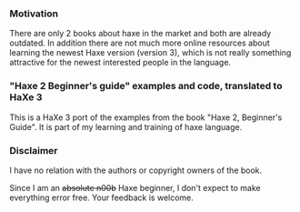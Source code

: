 ### Motivation

There are only 2 books about haxe in the market and both are already outdated. In addition there are not much more online resources about learning the newest Haxe version (version 3), which is not really something attractive for the newest interested people in the language.


### "Haxe 2 Beginner's guide" examples and code, translated to HaXe 3

This is a HaXe 3 port of the examples from the book "Haxe 2, Beginner's Guide".
It is part of my learning and training of haxe language.

### Disclaimer

I have no relation with the authors or copyright owners of the book.

Since I am an <strike>absolute n00b</strike> Haxe beginner, I don't expect to make everything error free.
Your feedback is welcome.

